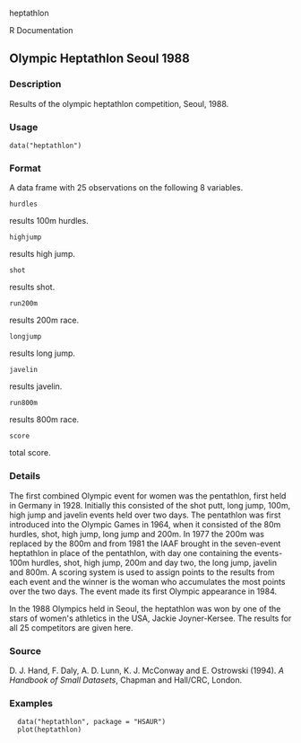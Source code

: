 heptathlon

R Documentation

##  Olympic Heptathlon Seoul 1988

### Description

Results of the olympic heptathlon competition, Seoul, 1988.

### Usage

    data("heptathlon")

### Format

A data frame with 25 observations on the following 8 variables.

`hurdles`

results 100m hurdles.

`highjump`

results high jump.

`shot`

results shot.

`run200m`

results 200m race.

`longjump`

results long jump.

`javelin`

results javelin.

`run800m`

results 800m race.

`score`

total score.

### Details

The first combined Olympic event for women was the pentathlon, first held in
Germany in 1928. Initially this consisted of the shot putt, long jump, 100m,
high jump and javelin events held over two days. The pentathlon was first
introduced into the Olympic Games in 1964, when it consisted of the 80m
hurdles, shot, high jump, long jump and 200m. In 1977 the 200m was replaced by
the 800m and from 1981 the IAAF brought in the seven-event heptathlon in place
of the pentathlon, with day one containing the events-100m hurdles, shot, high
jump, 200m and day two, the long jump, javelin and 800m. A scoring system is
used to assign points to the results from each event and the winner is the
woman who accumulates the most points over the two days. The event made its
first Olympic appearance in 1984.

In the 1988 Olympics held in Seoul, the heptathlon was won by one of the stars
of women's athletics in the USA, Jackie Joyner-Kersee. The results for all 25
competitors are given here.

### Source

D. J. Hand, F. Daly, A. D. Lunn, K. J. McConway and E. Ostrowski (1994). _A
Handbook of Small Datasets_, Chapman and Hall/CRC, London.

### Examples

    
    
      data("heptathlon", package = "HSAUR")
      plot(heptathlon)
    

